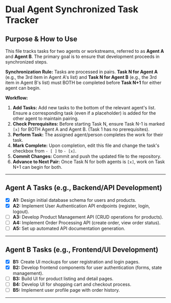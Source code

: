 # Dual Agent Synchronized Task Tracker

## Purpose & How to Use

This file tracks tasks for two agents or workstreams, referred to as **Agent A** and **Agent B**. The primary goal is to ensure that development proceeds in synchronized steps.

**Synchronization Rule:**
Tasks are processed in pairs. **Task N for Agent A** (e.g., the 3rd item in Agent A's list) and **Task N for Agent B** (e.g., the 3rd item in Agent B's list) must BOTH be completed before **Task N+1** for either agent can begin.

**Workflow:**
1.  **Add Tasks:** Add new tasks to the bottom of the relevant agent's list. Ensure a corresponding task (even if a placeholder) is added for the other agent to maintain pairing.
2.  **Check Prerequisites:** Before starting Task N, ensure Task N-1 is marked `[x]` for BOTH Agent A and Agent B. (Task 1 has no prerequisites).
3.  **Perform Task:** The assigned agent/person completes the work for their task.
4.  **Mark Complete:** Upon completion, edit this file and change the task's checkbox from `- [ ]` to `- [x]`.
5.  **Commit Changes:** Commit and push the updated file to the repository.
6.  **Advance to Next Pair:** Once Task N for both agents is `[x]`, work on Task N+1 can begin for both.

---

## Agent A Tasks (e.g., Backend/API Development)

- [x] **A1:** Design initial database schema for users and products.
- [x] **A2:** Implement User Authentication API endpoints (register, login, logout).
- [ ] **A3:** Develop Product Management API (CRUD operations for products).
- [ ] **A4:** Implement Order Processing API (create order, view order status).
- [ ] **A5:** Set up automated API documentation generation.

---

## Agent B Tasks (e.g., Frontend/UI Development)

- [x] **B1:** Create UI mockups for user registration and login pages.
- [x] **B2:** Develop frontend components for user authentication (forms, state management).
- [ ] **B3:** Build UI for product listing and detail pages.
- [ ] **B4:** Develop UI for shopping cart and checkout process.
- [ ] **B5:** Implement user profile page with order history.

---
```
